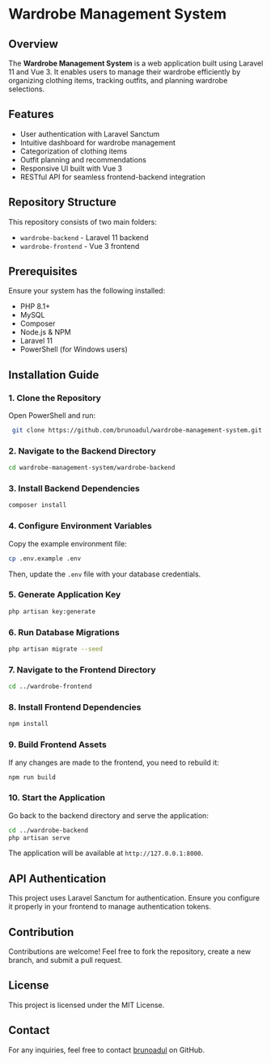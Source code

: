 # Wardrobe Management System

## Overview
The **Wardrobe Management System** is a web application built using Laravel 11 and Vue 3. It enables users to manage their wardrobe efficiently by organizing clothing items, tracking outfits, and planning wardrobe selections.

## Features
- User authentication with Laravel Sanctum
- Intuitive dashboard for wardrobe management
- Categorization of clothing items
- Outfit planning and recommendations
- Responsive UI built with Vue 3
- RESTful API for seamless frontend-backend integration

## Repository Structure
This repository consists of two main folders:
- `wardrobe-backend` - Laravel 11 backend
- `wardrobe-frontend` - Vue 3 frontend

## Prerequisites
Ensure your system has the following installed:
- PHP 8.1+
- MySQL
- Composer
- Node.js & NPM
- Laravel 11
- PowerShell (for Windows users)

## Installation Guide

### 1. Clone the Repository
Open PowerShell and run:
```sh
 git clone https://github.com/brunoadul/wardrobe-management-system.git
```

### 2. Navigate to the Backend Directory
```sh
cd wardrobe-management-system/wardrobe-backend
```

### 3. Install Backend Dependencies
```sh
composer install
```

### 4. Configure Environment Variables
Copy the example environment file:
```sh
cp .env.example .env
```
Then, update the `.env` file with your database credentials.

### 5. Generate Application Key
```sh
php artisan key:generate
```

### 6. Run Database Migrations
```sh
php artisan migrate --seed
```

### 7. Navigate to the Frontend Directory
```sh
cd ../wardrobe-frontend
```

### 8. Install Frontend Dependencies
```sh
npm install
```

### 9. Build Frontend Assets
If any changes are made to the frontend, you need to rebuild it:
```sh
npm run build
```

### 10. Start the Application
Go back to the backend directory and serve the application:
```sh
cd ../wardrobe-backend
php artisan serve
```
The application will be available at `http://127.0.0.1:8000`.

## API Authentication
This project uses Laravel Sanctum for authentication. Ensure you configure it properly in your frontend to manage authentication tokens.

## Contribution
Contributions are welcome! Feel free to fork the repository, create a new branch, and submit a pull request.

## License
This project is licensed under the MIT License.

## Contact
For any inquiries, feel free to contact [brunoadul](https://github.com/brunoadul) on GitHub.


